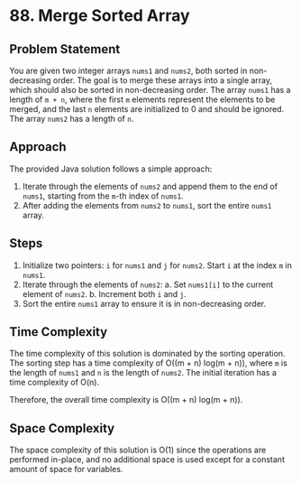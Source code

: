 # 88. Merge Sorted Array

## Problem Statement

You are given two integer arrays `nums1` and `nums2`, both sorted in non-decreasing order. The goal is to merge these arrays into a single array, which should also be sorted in non-decreasing order. The array `nums1` has a length of `m + n`, where the first `m` elements represent the elements to be merged, and the last `n` elements are initialized to 0 and should be ignored. The array `nums2` has a length of `n`.

## Approach

The provided Java solution follows a simple approach:

1. Iterate through the elements of `nums2` and append them to the end of `nums1`, starting from the `m`-th index of `nums1`.
2. After adding the elements from `nums2` to `nums1`, sort the entire `nums1` array.

## Steps

1. Initialize two pointers: `i` for `nums1` and `j` for `nums2`. Start `i` at the index `m` in `nums1`.
2. Iterate through the elements of `nums2`:
    a. Set `nums1[i]` to the current element of `nums2`.
    b. Increment both `i` and `j`.
3. Sort the entire `nums1` array to ensure it is in non-decreasing order.

## Time Complexity

The time complexity of this solution is dominated by the sorting operation. The sorting step has a time complexity of O((m + n) log(m + n)), where `m` is the length of `nums1` and `n` is the length of `nums2`. The initial iteration has a time complexity of O(n).

Therefore, the overall time complexity is O((m + n) log(m + n)).

## Space Complexity

The space complexity of this solution is O(1) since the operations are performed in-place, and no additional space is used except for a constant amount of space for variables.

